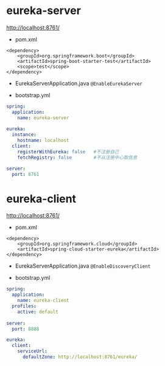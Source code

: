 # eureka-server
<http://localhost:8761/>

* pom.xml

``` maven
<dependency>
    <groupId>org.springframework.boot</groupId>
    <artifactId>spring-boot-starter-test</artifactId>
    <scope>test</scope>
</dependency>
```

* EurekaServerApplication.java
`@EnableEurekaServer`

* bootstrap.yml

```yml
spring:
  application:
    name: eureka-server
      
eureka:
  instance:
    hostname: localhost
  client:
    registerWithEureka: false   #不注册自己
    fetchRegistry: false        #不从注册中心取信息

server:
  port: 8761
```

# eureka-client
<http://localhost:8761/>

* pom.xml

``` maven
<dependency>
    <groupId>org.springframework.cloud</groupId>
    <artifactId>spring-cloud-starter-eureka</artifactId>
</dependency>
```

* EurekaServerApplication.java
`@EnableDiscoveryClient`

* bootstrap.yml

```yml
spring:
  application:
    name: eureka-client
  profiles:
    active: default    
    
server:
  port: 8888

eureka:
  client:
    serviceUrl:
      defaultZone: http://localhost:8761/eureka/
```